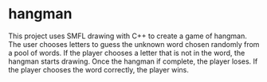 # hangman

This project uses SMFL drawing with C++ to create a game of hangman. The user chooses letters to guess the unknown word chosen randomly from a pool of words. If the player chooses a letter that is not in the word, the hangman starts drawing. Once the hangman if complete, the player loses. If the player chooses the word correctly, the player wins.
